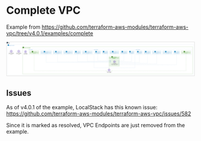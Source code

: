 # Complete VPC

Example from https://github.com/terraform-aws-modules/terraform-aws-vpc/tree/v4.0.1/examples/complete

![output](output.png)

## Issues

As of v4.0.1 of the example, LocalStack has this known issue: https://github.com/terraform-aws-modules/terraform-aws-vpc/issues/582

Since it is marked as resolved, VPC Endpoints are just removed from the example.
